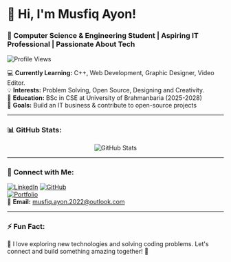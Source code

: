 # 👋 Hi, I'm Musfiq Ayon!  
### 🚀 Computer Science & Engineering Student | Aspiring IT Professional | Passionate About Tech  

![Profile Views](https://komarev.com/ghpvc/?username=MusfiqAyon&color=blueviolet)  

💻 **Currently Learning:** C++, Web Development, Graphic Designer, Video Editor.  
💡 **Interests:** Problem Solving, Open Source, Designing and Creativity.  
📖 **Education:** BSc in CSE at University of Brahmanbaria (2025-2028)  
🎯 **Goals:** Build an IT business & contribute to open-source projects  

---

### 📊 **GitHub Stats:**  
<p align="center">
  <img src="https://github-readme-stats.vercel.app/api?username=MusfiqAyon&show_icons=true&theme=tokyonight" alt="GitHub Stats">
</p>

---

### 🔗 **Connect with Me:**  
[![LinkedIn](https://img.shields.io/badge/LinkedIn-0077B5?style=for-the-badge&logo=linkedin&logoColor=white)]([https://www.linkedin.com/in/musfiqayon10/](https://www.linkedin.com/in/musfiqayon10/))  
[![GitHub](https://img.shields.io/badge/GitHub-100000?style=for-the-badge&logo=github&logoColor=white)](https://github.com/MusfiqAyon-MSL3)  
[![Portfolio](https://img.shields.io/badge/Portfolio-1A1A1A?style=for-the-badge&logo=github&logoColor=white)](https://github.com/MusfiqAyon-MSL3)  
📧 **Email:** musfiq.ayon.2022@outlook.com  

---

### ⚡ **Fun Fact:**  
💬 I love exploring new technologies and solving coding problems. Let's connect and build something amazing together! 🚀  
